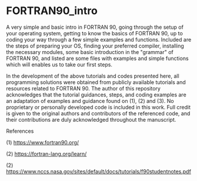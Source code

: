 # FORTRAN90_intro
A very simple and basic intro in FORTRAN 90, going through the setup of your operating system, getting to know the basics of FORTRAN 90, up to coding your way through a few simple examples and functions. Included are the steps of preparing your OS, finding your preferred compiler, installing the necessary modules, some basic introduction in the "grammar" of FORTRAN 90, and listed are some files with examples and simple functions which will enables us to take our first steps.

In the development of the above tutorials and codes presented here, all programming solutions were obtained from publicly available tutorials and resources related to FORTRAN 90. The author of this repository acknowledges that the tutorial guidances, steps, and coding examples are an adaptation of examples and guidance found on (1), (2) and (3). No proprietary or personally developed code is included in this work. Full credit is given to the original authors and contributors of the referenced code, and their contributions are duly acknowledged throughout the manuscript.

References

(1) https://www.fortran90.org/

(2) https://fortran-lang.org/learn/

(2) https://www.nccs.nasa.gov/sites/default/docs/tutorials/f90studentnotes.pdf
